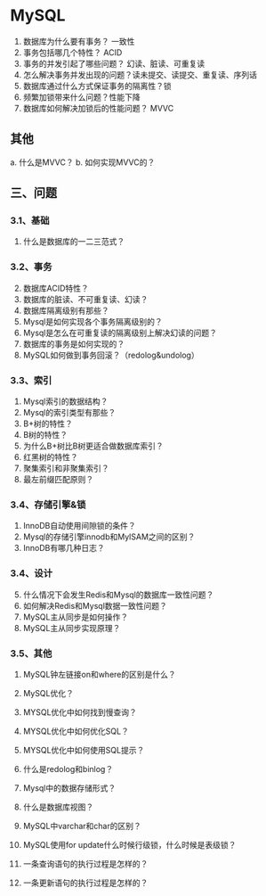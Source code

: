 # MySQL

1. 数据库为什么要有事务？ 一致性
2. 事务包括哪几个特性？ ACID
3. 事务的并发引起了哪些问题？ 幻读、脏读、可重复读
4. 怎么解决事务并发出现的问题？读未提交、读提交、重复读、序列话
5. 数据库通过什么方式保证事务的隔离性？锁
6. 频繁加锁带来什么问题？性能下降
7. 数据库如何解决加锁后的性能问题？ MVVC

## 其他
a. 什么是MVVC？
b. 如何实现MVVC的？

## 三、问题

### 3.1、基础
1. 什么是数据库的一二三范式？

### 3.2、事务
2. 数据库ACID特性？
3. 数据库的脏读、不可重复读、幻读？
4. 数据库隔离级别有那些？
5. Mysql是如何实现各个事务隔离级别的？
6. Mysql是怎么在可重复读的隔离级别上解决幻读的问题？
7. 数据库的事务是如何实现的？
8. MySQL如何做到事务回滚？（redolog&undolog）


### 3.3、索引
1. Mysql索引的数据结构？
2. Mysql的索引类型有那些？
3. B+树的特性？
4. B树的特性？
5. 为什么B+树比B树更适合做数据库索引？
6. 红黑树的特性？
7. 聚集索引和非聚集索引？
8. 最左前缀匹配原则？


### 3.4、存储引擎&锁
1. InnoDB自动使用间隙锁的条件？
2. Mysql的存储引擎innodb和MylSAM之间的区别？
3. InnoDB有哪几种日志？


### 3.4、设计
5. 什么情况下会发生Redis和Mysql的数据库一致性问题？
6. 如何解决Redis和Mysql数据一致性问题？
7. MySQL主从同步是如何操作？
8. MySQL主从同步实现原理？


### 3.5、其他
1. MySQL钟左链接on和where的区别是什么？
2. MySQL优化？
3. MYSQL优化中如何找到慢查询？
4. MYSQL优化中如何优化SQL？
5. MYSQL优化中如何使用SQL提示？

6. 什么是redolog和binlog？

7. Mysql中的数据存储形式？
8. 什么是数据库视图？
9. MySQL中varchar和char的区别？
10. MySQL使用for update什么时候行级锁，什么时候是表级锁？

11. 一条查询语句的执行过程是怎样的？
12. 一条更新语句的执行过程是怎样的？




